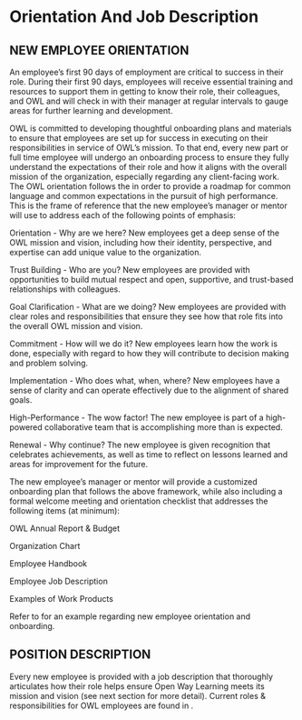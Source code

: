 # Orientation And Job Description

## NEW EMPLOYEE ORIENTATION

An employee’s first 90 days of employment are critical to success in their role. During their first 90 days, employees will receive essential training and resources to support them in getting to know their role, their colleagues, and OWL and will check in with their manager at regular intervals to gauge areas for further learning and development.

OWL is committed to developing thoughtful onboarding plans and materials to ensure that employees are set up for success in executing on their responsibilities in service of OWL’s mission. To that end, every new part or full time employee will undergo an onboarding process to ensure they fully understand the expectations of their role and how it aligns with the overall mission of the organization, especially regarding any client-facing work. The OWL orientation follows the  in order to provide a roadmap for common language and common expectations in the pursuit of high performance. This is the frame of reference that the new employee’s manager or mentor will use to address each of the following points of emphasis:

Orientation - Why are we here? New employees get a deep sense of the OWL mission and vision, including how their identity, perspective, and expertise can add unique value to the organization.

Trust Building - Who are you? New employees are provided with opportunities to build mutual respect and open, supportive, and trust-based relationships with colleagues.

Goal Clarification - What are we doing? New employees are provided with clear roles and responsibilities that ensure they see how that role fits into the overall OWL mission and vision.

Commitment - How will we do it? New employees learn how the work is done, especially with regard to how they will contribute to decision making and problem solving.

Implementation - Who does what, when, where? New employees have a sense of clarity and can operate effectively due to the alignment of shared goals.

High-Performance - The wow factor! The new employee is part of a high-powered collaborative team that is accomplishing more than is expected.

Renewal - Why continue? The new employee is given recognition that celebrates achievements, as well as time to reflect on lessons learned and areas for improvement for the future.

The new employee’s manager or mentor will provide a customized onboarding plan that follows the above framework, while also including a formal welcome meeting and orientation checklist that addresses the following items (at minimum):

OWL Annual Report & Budget

Organization Chart

Employee Handbook

Employee Job Description

Examples of Work Products

Refer to  for an example regarding new employee orientation and onboarding.

## POSITION DESCRIPTION

Every new employee is provided with a job description that thoroughly articulates how their role helps ensure Open Way Learning meets its mission and vision (see next section for more detail). Current roles & responsibilities for OWL employees are found in .